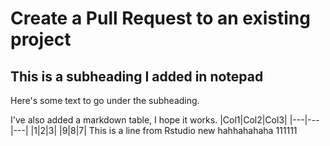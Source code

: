 # Create a Pull Request to an existing project

## This is a subheading I added in notepad
Here's some text to go under the subheading.

I've also added a markdown table, I hope it works.
|Col1|Col2|Col3|
|---|---|---|
|1|2|3|
|9|8|7|
This is a line from Rstudio
new
hahhahahaha
111111
